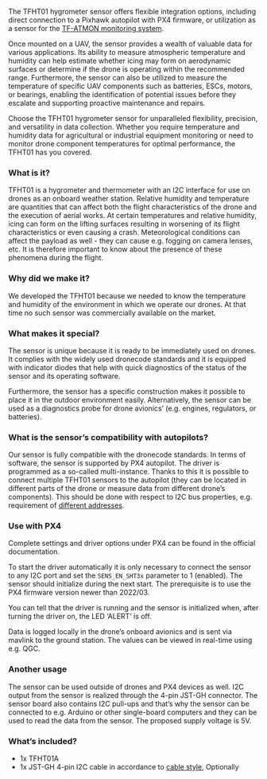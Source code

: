 The TFHT01 hygrometer sensor offers flexible integration options, including direct connection to a Pixhawk autopilot with PX4 firmware, or utilization as a sensor for the [TF-ATMON monitoring system](https://www.thunderfly.cz/tf-atmon.html). 

Once mounted on a UAV, the sensor provides a wealth of valuable data for various applications. Its ability to measure atmospheric temperature and humidity can help estimate whether icing may form on aerodynamic surfaces or determine if the drone is operating within the recommended range. Furthermore, the sensor can also be utilized to measure the temperature of specific UAV components such as batteries, ESCs, motors, or bearings, enabling the identification of potential issues before they escalate and supporting proactive maintenance and repairs.

Choose the TFHT01 hygrometer sensor for unparalleled flexibility, precision, and versatility in data collection. Whether you require temperature and humidity data for agricultural or industrial equipment monitoring or need to monitor drone component temperatures for optimal performance, the TFHT01 has you covered.


### What is it?
TFHT01 is a hygrometer and thermometer with an I2C interface for use on drones as an onboard weather station. Relative humidity and temperature are quantities that can affect both the flight characteristics of the drone and the execution of aerial works. At certain temperatures and relative humidity, icing can form on the lifting surfaces resulting in worsening of its flight characteristics or even causing a crash. Meteorological conditions can affect the payload as well - they can cause e.g. fogging on camera lenses, etc. It is therefore important to know about the presence of these phenomena during the flight.

### Why did we make it?
We developed the TFHT01 because we needed to know the temperature and humidity of the environment in which we operate our drones. At that time no such sensor was commercially available on the market.

### What makes it special?
The sensor is unique because it is ready to be immediately used on drones. It complies with the widely used dronecode standards and it is equipped with indicator diodes that help with quick diagnostics of the status of the sensor and its operating software.

Furthermore, the sensor has a specific construction makes it possible to place it in the outdoor environment easily. Alternatively, the sensor can be used as a diagnostics probe for drone avionics’ (e.g. engines, regulators, or batteries).

### What is the sensor’s compatibility with autopilots?
Our sensor is fully compatible with the dronecode standards. In terms of software, the sensor is supported by PX4 autopilot. The driver is programmed as a so-called multi-instance. Thanks to this it is possible to connect multiple TFHT01 sensors to the autopilot (they can be located in different parts of the drone or measure data from different drone’s components). This should be done with respect to I2C bus properties, e.g. requirement of [different addresses](https://www.tindie.com/products/thunderfly/tfi2cadt01-i2c-address-translator/).

### Use with PX4
Complete settings and driver options under PX4 can be found in the official documentation.

To start the driver automatically it is only necessary to connect the sensor to any I2C port and set the `SENS_EN_SHT3x` parameter to 1 (enabled). The sensor should initialize during the next start. The prerequisite is to use the PX4 firmware version newer than 2022/03.

You can tell that the driver is running and the sensor is initialized when, after turning the driver on, the LED ‘ALERT’ is off.

Data is logged locally in the drone’s onboard avionics and is sent via mavlink to the ground station. The values can be viewed in real-time using e.g. QGC.

### Another usage
The sensor can be used outside of drones and PX4 devices as well. I2C output from the sensor is realized through the 4-pin JST-GH connector. The sensor board also contains I2C pull-ups and that’s why the sensor can be connected to e.g. Arduino or other single-board computers and they can be used to read the data from the sensor. The proposed supply voltage is 5V.


### What’s included?

- 1x TFHT01A
- 1x JST-GH 4-pin I2C cable in accordance to [cable style](https://docs.px4.io/master/en/assembly/cable_wiring.html#i2c-cables), Optionally
